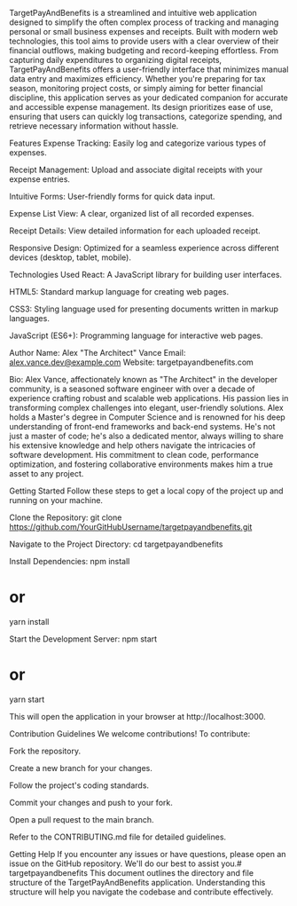 TargetPayAndBenefits is a streamlined and intuitive web application designed to simplify the often complex process of tracking and managing personal or small business expenses and receipts. Built with modern web technologies, this tool aims to provide users with a clear overview of their financial outflows, making budgeting and record-keeping effortless. From capturing daily expenditures to organizing digital receipts, TargetPayAndBenefits offers a user-friendly interface that minimizes manual data entry and maximizes efficiency. Whether you're preparing for tax season, monitoring project costs, or simply aiming for better financial discipline, this application serves as your dedicated companion for accurate and accessible expense management. Its design prioritizes ease of use, ensuring that users can quickly log transactions, categorize spending, and retrieve necessary information without hassle.

Features
Expense Tracking: Easily log and categorize various types of expenses.

Receipt Management: Upload and associate digital receipts with your expense entries.

Intuitive Forms: User-friendly forms for quick data input.

Expense List View: A clear, organized list of all recorded expenses.

Receipt Details: View detailed information for each uploaded receipt.

Responsive Design: Optimized for a seamless experience across different devices (desktop, tablet, mobile).

Technologies Used
React: A JavaScript library for building user interfaces.

HTML5: Standard markup language for creating web pages.

CSS3: Styling language used for presenting documents written in markup languages.

JavaScript (ES6+): Programming language for interactive web pages.

Author
Name: Alex "The Architect" Vance
Email: alex.vance.dev@example.com
Website: targetpayandbenefits.com

Bio: Alex Vance, affectionately known as "The Architect" in the developer community, is a seasoned software engineer with over a decade of experience crafting robust and scalable web applications. His passion lies in transforming complex challenges into elegant, user-friendly solutions. Alex holds a Master's degree in Computer Science and is renowned for his deep understanding of front-end frameworks and back-end systems. He's not just a master of code; he's also a dedicated mentor, always willing to share his extensive knowledge and help others navigate the intricacies of software development. His commitment to clean code, performance optimization, and fostering collaborative environments makes him a true asset to any project.

Getting Started
Follow these steps to get a local copy of the project up and running on your machine.

Clone the Repository:
git clone https://github.com/YourGitHubUsername/targetpayandbenefits.git

Navigate to the Project Directory:
cd targetpayandbenefits

Install Dependencies:
npm install
# or
yarn install

Start the Development Server:
npm start
# or
yarn start

This will open the application in your browser at http://localhost:3000.

Contribution Guidelines
We welcome contributions! To contribute:

Fork the repository.

Create a new branch for your changes.

Follow the project's coding standards.

Commit your changes and push to your fork.

Open a pull request to the main branch.

Refer to the CONTRIBUTING.md file for detailed guidelines.

Getting Help
If you encounter any issues or have questions, please open an issue on the GitHub repository. We'll do our best to assist you.# targetpayandbenefits
This document outlines the directory and file structure of the TargetPayAndBenefits application. Understanding this structure will help you navigate the codebase and contribute effectively.

